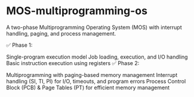 # MOS-multiprogramming-os
A two-phase Multiprogramming Operating System (MOS) with interrupt handling, paging, and process management.

✅ Phase 1:

Single-program execution model
Job loading, execution, and I/O handling
Basic instruction execution using registers
✅ Phase 2:

Multiprogramming with paging-based memory management
Interrupt handling (SI, TI, PI) for I/O, timeouts, and program errors
Process Control Block (PCB) & Page Tables (PT) for efficient memory management
